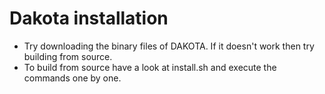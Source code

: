 
Dakota installation
===================

* Try downloading the binary files of DAKOTA. If it doesn't work then try building from source.
* To build from source have a look at install.sh and execute the commands one by one. 
